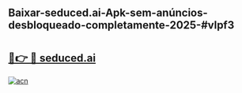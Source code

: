 ## Baixar-seduced.ai-Apk-sem-anúncios-desbloqueado-completamente-2025-#vlpf3

# <h2><a href="https://ainizakaria.my?title=seduced.ai&ref=20M">🔗👉 🔴 seduced.ai</a></h2>

[![acn](https://github.com/user-attachments/assets/0f9c940e-d8b0-45ae-aac7-cd30a18b3e1c)](https://ainizakaria.my?title=seduced.ai&ref=20M)

